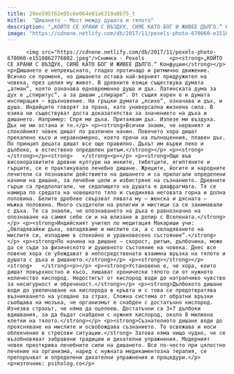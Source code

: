 ```yaml
---
title: 29ee595f62e05c6e064e81a6319a8b75_t
mitle:  "Дишането - Мост между душата и тялото"
description: "„КОЙТО СЕ ХРАНИ С ВЪЗДУХ, СИЯЕ КАТО БОГ И ЖИВЕЕ ДЪЛГО.“ Конфуции Дишането е непрекъснато, гладко протичащо и ритмично движение. Всичко се променя, но дишането остава най-верният придружител на човека, през целия му живот. В древните езици съществува думата „атман“, която означава едновременно душа и дъх. Латинската дума за дух е „спиритус“, а за дишам …"
image: "https://cdnone.netlify.com/db/2017/11/pexels-photo-670060-e1510862776802.jpeg"
---
```


          <img src="https://cdnone.netlify.com/db/2017/11/pexels-photo-670060-e1510862776802.jpeg"/>Снимка - Pexels        <p><strong>„КОЙТО СЕ ХРАНИ С ВЪЗДУХ, СИЯЕ КАТО БОГ И ЖИВЕЕ ДЪЛГО.“ Конфуции</strong></p> <p>Дишането е непрекъснато, гладко протичащо и ритмично движение. Всичко се променя, но дишането остава най-верният придружител на човека, през целия му живот. В древните езици съществува думата „атман“, която означава едновременно душа и дъх. Латинската дума за дух е „спиритус“, а за дишам „спираре“. От същия корен е и думата инспирация – вдъхновение. На гръцки думата „психо“, означава и дъх, и душа. Индийците говорят за прана, като универсална жизнена сила. В езика ни съществуват доста доказателства за значението на дъха и дишането. Например: Спря ми дъха. Притаявам дъх. Излезе ми въздуха. Дъх не ми остана и тн.</p> <p><strong>Всички знаем, че нервният и спокойният човек дишат по различен начин. Повечето хора дишат прекалено късо и неравномерно, което пречи на пълноценния, плавен дъх. По принцип децата дишат все още правилно. Дъхът им върви леко и дълбоко, в естествено определен ритъм.</strong></p> <p><strong></strong></p><strong>   </strong><p></p> <p><strong>Още във високоразвитите древни култури на инките, тибетците, египтяните и гърците, се е практикувало лечебно дишане. Жреците, йогите и народните лечители са познавали действието на дишането и са прилагали определени начини на дишане, за лечебни цели и избистряне на съзнанието. Древните гърци са предполагали, че седалището на душата е диафрагмата. Тя се намира по средата на човешкото тяло и съединява неговата горна и долна половина. Белите дробове свързват лявата му – женска и дясната –  мъжка половина. Много създатели на религии и мистици са се занимавали с дъха. Те са знаели, че опознаването на дъха е равнозначно на опознаване на самия себе си и на влизане в допир с Вселената.</strong></p> <p><strong>Индийският учител по медитация Макариши учи: „Овладявайки дъха, овладяваме и мислите си, а с овладяването на мислите си, изпадаме в спокойно и уравновесено състояние“.</strong></p> <p><strong>По начина на дишане – скорост, ритъм, дълбочина, може да се съди за физическото и душевното състояние на човека. Днес все повече хора се убеждават в непосредствената взаимна връзка на тялото и душата с дъха и дишането.</strong></p> <p><strong></strong></p><strong>   </strong><p></p> <p><strong>Установено е, че хора, които дишат повърхностно и късо, лишават хронически тялото си от нужното количество кислород. Недостигът от кислород води до натрапчиво чувство за несигурност и обреченост.</strong></p> <p><strong>Дълбокото дишане води до увеличаване на кислорода в кръвта и с това се предотвратява възникването на усещане за страх. Сложна система от обратни връзки съобщава на мозъка, че организмът е снабден с достатъчно кислород. Изчезва страхът, че няма да оцелееш. Достатъчни са 3×7 дълбоки вдишвания, за да бъдат снабдени с нужния кислород, около 8 милиона клетки на тялото.</strong></p> <p><strong>Съзнателното дишане води до проясняване на мислите и освобождава съзнанието. То освежава и носи облекчение в стресови ситуации.</strong> Затова няма нищо чудно, че се възобновяват забравени традиции и дихателни упражнения. Модерният човек преоткрива лечебните сили на дишането. Все по-често при цялостно лечение на организма, наред с нужната медикаментозна терапия, се препоръчват и определени дихателни упражнения и процедури.</p> <p>източник: psiholog.co</p>        